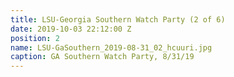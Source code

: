 ```yaml
---
title: LSU-Georgia Southern Watch Party (2 of 6)
date: 2019-10-03 22:12:00 Z
position: 2
name: LSU-GaSouthern_2019-08-31_02_hcuuri.jpg
caption: GA Southern Watch Party, 8/31/19
---
```


